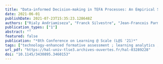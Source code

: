 ```yaml
---
title: "Data-informed Decision-making in TEFA Processes: An Empirical Study of a Process Derived from Peer-Instruction"
date: 2021-06-01
publishDate: 2021-07-23T15:35:23.128648Z
authors: ["Rialy Andriamiseza", "Franck Silvestre", "Jean-Francois Parmentier", "Julien Broisin"]
publication_types: ["1"]
abstract: ""
featured: false
publication: "*8th Conference on Learning @ Scale (L@S '21)*"
tags: ["technology-enhanced formative assessment ; learning analytics ; peer instruction ; decision-making"]
url_pdf: "https://hal-univ-tlse3.archives-ouvertes.fr/hal-03289228"
doi: "10.1145/3430895.3460153"
---
```


